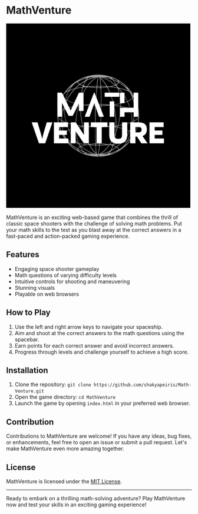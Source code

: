 # MathVenture

![MathVenture Logo](logo.png)

MathVenture is an exciting web-based game that combines the thrill of classic space shooters with the challenge of solving math problems. Put your math skills to the test as you blast away at the correct answers in a fast-paced and action-packed gaming experience.

## Features

- Engaging space shooter gameplay
- Math questions of varying difficulty levels
- Intuitive controls for shooting and maneuvering
- Stunning visuals
- Playable on web browsers

## How to Play

1. Use the left and right arrow keys to navigate your spaceship.
2. Aim and shoot at the correct answers to the math questions using the spacebar.
3. Earn points for each correct answer and avoid incorrect answers.
4. Progress through levels and challenge yourself to achieve a high score.

## Installation

1. Clone the repository: `git clone https://github.com/shakyapeiris/Math-Venture.git`
2. Open the game directory: `cd MathVenture`
3. Launch the game by opening `index.html` in your preferred web browser.

## Contribution

Contributions to MathVenture are welcome! If you have any ideas, bug fixes, or enhancements, feel free to open an issue or submit a pull request. Let's make MathVenture even more amazing together.

## License

MathVenture is licensed under the [MIT License](LICENSE).

---

Ready to embark on a thrilling math-solving adventure? Play MathVenture now and test your skills in an exciting gaming experience!
